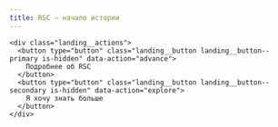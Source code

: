 ```yaml
---
title: RSC — начало истории
---
```


<div class="landing" data-stage="one">
  <div class="landing__background landing__background--primary" aria-hidden="true"></div>
  <div class="landing__background landing__background--secondary" aria-hidden="true"></div>
  <audio class="landing__bgm" data-role="bgm" data-src="assets/audio/landing-theme.mp3" data-volume="0.6" loop preload="auto"></audio>

  <div class="landing__inner">
    <div
      class="vn-block"
      data-typewriter
      data-stage-one='Ты — полицейский в околоутопичном мире ближайшего будущего. Недавно отряд, в котором ты служишь, уничтожил последнюю крупную преступную группировку, и ты сыграл в этом ключевую роль. После этого тебе приходит приглашение в RSC — региональный филиал огромной корпорации по борьбе с преступностью, разделённой на регионы (Азия/Европа/Америка); RSC отвечает за азиатский регион (Корея, Китай, Япония и др.). Крупных мафий, террористических ячеек и синдикатов в принципе не осталось: последнюю ликвидировал отряд, в котором ты служишь. Мелочами занимаются обычные полицейские. Если очаг растёт — подключается RSC.'
      data-stage-two='RSC — очень жёсткая структура. Даже при почти утопичных реалиях обучение в академии RSC — отдельная история: туда идут вместо обычных школ и учатся годами, больше десятка лет; услуга эта, говорят, безумно дорогая, а точной цены никто не называет — вокруг лишь слухи и догадки. В обычных школах дают элитное образование, а академия RSC существует исключительно для подготовки будущих агентов RSC; по слухам, там взращивают «сверх‑людей», сильных во всём — от физической подготовки до интеллекта. Это стоит огромных денег даже по меркам околоутопии. Однако есть и второй путь: редкие приглашения тем, кто отличился в полиции или спецслужбах. Ты — как раз из таких. Твой успех открыл тебе дверь в RSC.'
    ></div>

    <div class="landing__actions">
      <button type="button" class="landing__button landing__button--primary is-hidden" data-action="advance">
        Подробнее об RSC
      </button>
      <button type="button" class="landing__button landing__button--secondary is-hidden" data-action="explore">
        Я хочу знать больше
      </button>
    </div>
  </div>
</div>

<section id="future-content" hidden>
  <h2>Следующий шаг</h2>
  <p>
    Здесь появятся дополнительные сведения об академии RSC, героях и миссиях. Кнопка «Я хочу знать
    больше» плавно пролистает к этому блоку, как только он будет заполнен.
  </p>
</section>
